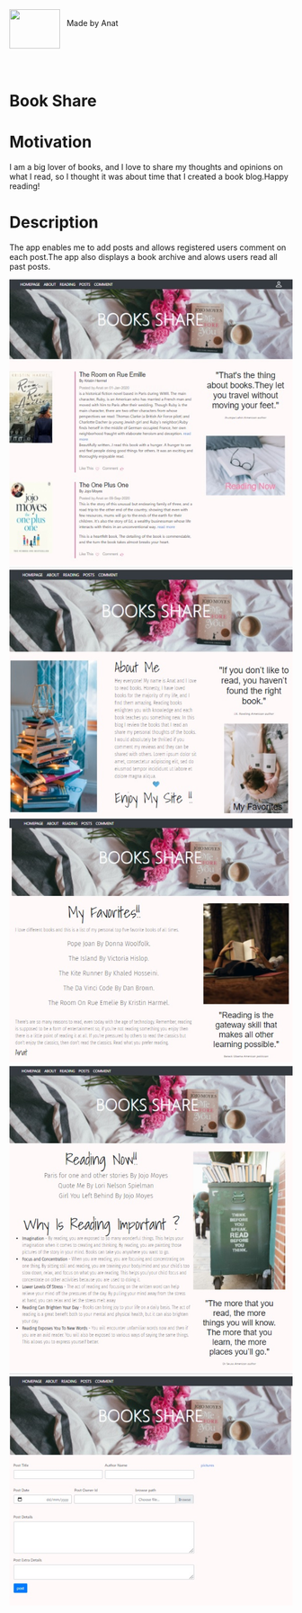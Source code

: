 <div>
   <img style="display:inline" src="https://img.icons8.com/office/80/000000/api.png"/ height="70" width=90 >
  <p style="display:inline;vertical-align:top;line-height:50px;margin-left: 8px;">Made by Anat</p>
<div>

<br>
<br>

# Book Share


  
# Motivation
  
I am a big lover of books, and I love to share my thoughts and opinions on what I read, so I thought it was about time that I created a book blog.Happy reading!
  
# Description

The app enables me to add posts and allows registered users comment on each post.The app also displays a book archive and alows users read all past posts.
  
![Image](main.jpg)
![Image](about.jpg)
![Image](favorites.jpg)
![Image](reading.jpg)
![Image](post.jpg)

